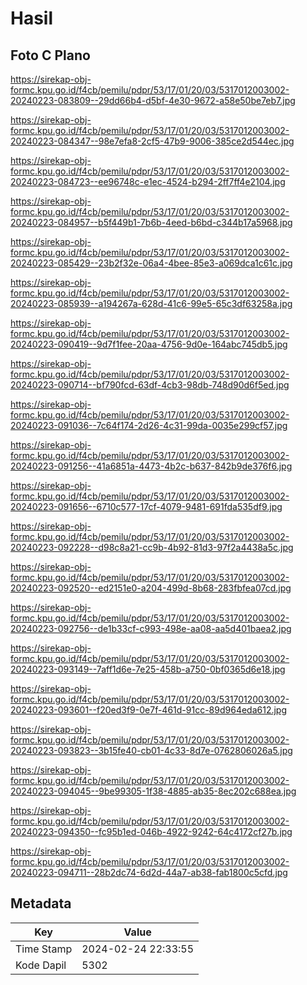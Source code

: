 # Hasil

## Foto C Plano

https://sirekap-obj-formc.kpu.go.id/f4cb/pemilu/pdpr/53/17/01/20/03/5317012003002-20240223-083809--29dd66b4-d5bf-4e30-9672-a58e50be7eb7.jpg

https://sirekap-obj-formc.kpu.go.id/f4cb/pemilu/pdpr/53/17/01/20/03/5317012003002-20240223-084347--98e7efa8-2cf5-47b9-9006-385ce2d544ec.jpg

https://sirekap-obj-formc.kpu.go.id/f4cb/pemilu/pdpr/53/17/01/20/03/5317012003002-20240223-084723--ee96748c-e1ec-4524-b294-2ff7ff4e2104.jpg

https://sirekap-obj-formc.kpu.go.id/f4cb/pemilu/pdpr/53/17/01/20/03/5317012003002-20240223-084957--b5f449b1-7b6b-4eed-b6bd-c344b17a5968.jpg

https://sirekap-obj-formc.kpu.go.id/f4cb/pemilu/pdpr/53/17/01/20/03/5317012003002-20240223-085429--23b2f32e-06a4-4bee-85e3-a069dca1c61c.jpg

https://sirekap-obj-formc.kpu.go.id/f4cb/pemilu/pdpr/53/17/01/20/03/5317012003002-20240223-085939--a194267a-628d-41c6-99e5-65c3df63258a.jpg

https://sirekap-obj-formc.kpu.go.id/f4cb/pemilu/pdpr/53/17/01/20/03/5317012003002-20240223-090419--9d7f1fee-20aa-4756-9d0e-164abc745db5.jpg

https://sirekap-obj-formc.kpu.go.id/f4cb/pemilu/pdpr/53/17/01/20/03/5317012003002-20240223-090714--bf790fcd-63df-4cb3-98db-748d90d6f5ed.jpg

https://sirekap-obj-formc.kpu.go.id/f4cb/pemilu/pdpr/53/17/01/20/03/5317012003002-20240223-091036--7c64f174-2d26-4c31-99da-0035e299cf57.jpg

https://sirekap-obj-formc.kpu.go.id/f4cb/pemilu/pdpr/53/17/01/20/03/5317012003002-20240223-091256--41a6851a-4473-4b2c-b637-842b9de376f6.jpg

https://sirekap-obj-formc.kpu.go.id/f4cb/pemilu/pdpr/53/17/01/20/03/5317012003002-20240223-091656--6710c577-17cf-4079-9481-691fda535df9.jpg

https://sirekap-obj-formc.kpu.go.id/f4cb/pemilu/pdpr/53/17/01/20/03/5317012003002-20240223-092228--d98c8a21-cc9b-4b92-81d3-97f2a4438a5c.jpg

https://sirekap-obj-formc.kpu.go.id/f4cb/pemilu/pdpr/53/17/01/20/03/5317012003002-20240223-092520--ed2151e0-a204-499d-8b68-283fbfea07cd.jpg

https://sirekap-obj-formc.kpu.go.id/f4cb/pemilu/pdpr/53/17/01/20/03/5317012003002-20240223-092756--de1b33cf-c993-498e-aa08-aa5d401baea2.jpg

https://sirekap-obj-formc.kpu.go.id/f4cb/pemilu/pdpr/53/17/01/20/03/5317012003002-20240223-093149--7aff1d6e-7e25-458b-a750-0bf0365d6e18.jpg

https://sirekap-obj-formc.kpu.go.id/f4cb/pemilu/pdpr/53/17/01/20/03/5317012003002-20240223-093601--f20ed3f9-0e7f-461d-91cc-89d964eda612.jpg

https://sirekap-obj-formc.kpu.go.id/f4cb/pemilu/pdpr/53/17/01/20/03/5317012003002-20240223-093823--3b15fe40-cb01-4c33-8d7e-0762806026a5.jpg

https://sirekap-obj-formc.kpu.go.id/f4cb/pemilu/pdpr/53/17/01/20/03/5317012003002-20240223-094045--9be99305-1f38-4885-ab35-8ec202c688ea.jpg

https://sirekap-obj-formc.kpu.go.id/f4cb/pemilu/pdpr/53/17/01/20/03/5317012003002-20240223-094350--fc95b1ed-046b-4922-9242-64c4172cf27b.jpg

https://sirekap-obj-formc.kpu.go.id/f4cb/pemilu/pdpr/53/17/01/20/03/5317012003002-20240223-094711--28b2dc74-6d2d-44a7-ab38-fab1800c5cfd.jpg


## Metadata

| Key        | Value               |
| ---------- | ------------------- |
| Time Stamp | 2024-02-24 22:33:55 |
| Kode Dapil | 5302                |



